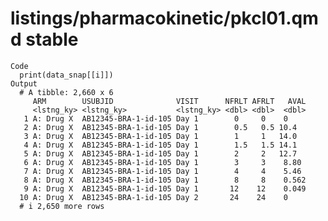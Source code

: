 # listings/pharmacokinetic/pkcl01.qmd stable

    Code
      print(data_snap[[i]])
    Output
      # A tibble: 2,660 x 6
         ARM        USUBJID              VISIT      NFRLT AFRLT   AVAL
         <lstng_ky> <lstng_ky>           <lstng_ky> <dbl> <dbl>  <dbl>
       1 A: Drug X  AB12345-BRA-1-id-105 Day 1        0     0    0    
       2 A: Drug X  AB12345-BRA-1-id-105 Day 1        0.5   0.5 10.4  
       3 A: Drug X  AB12345-BRA-1-id-105 Day 1        1     1   14.0  
       4 A: Drug X  AB12345-BRA-1-id-105 Day 1        1.5   1.5 14.1  
       5 A: Drug X  AB12345-BRA-1-id-105 Day 1        2     2   12.7  
       6 A: Drug X  AB12345-BRA-1-id-105 Day 1        3     3    8.80 
       7 A: Drug X  AB12345-BRA-1-id-105 Day 1        4     4    5.46 
       8 A: Drug X  AB12345-BRA-1-id-105 Day 1        8     8    0.562
       9 A: Drug X  AB12345-BRA-1-id-105 Day 1       12    12    0.049
      10 A: Drug X  AB12345-BRA-1-id-105 Day 2       24    24    0    
      # i 2,650 more rows


